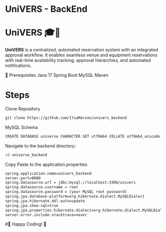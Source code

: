 # UniVERS - BackEnd


# UniVERS 🎓📅

**UniVERS** is a centralized, automated reservation system with an integrated approval workflow. It enables seamless venue and equipment reservations with real-time availability tracking, approval hierarchies, and automated notifications.


📌 Prerequisites
Java 17
Spring Boot
MySQL
Maven
# Steps

Clone Repository
```bash
git clone https://github.com/ItsaMarson/univers_backend
```
MySQL Schema 
```bash
CREATE DATABASE universe CHARACTER SET utf8mb4 COLLATE utf8mb4_unicode_ci;
```

Navigate to the backend directory: 

```bash
cd universe_backend
```

Copy Paste to the application.properties
```bash
spring.application.name=univers_backend
server.port=8080
spring.datasource.url = jdbc:mysql://localhost:3306/univers
spring.datasource.username = root
spring.datasource.password = (your MySQL root password)
spring.jpa.database-platform=org.hibernate.dialect.MySQLDialect
spring.jpa.hibernate.ddl-auto=update
spring.jpa.show-sql=true
spring.jpa.properties.hibernate.dialect=org.hibernate.dialect.MySQLDialect
server.error.include-stacktrace=never
```

#🚀 Happy Coding! 🎉





